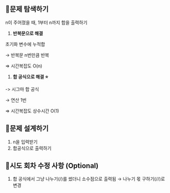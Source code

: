 [](https://www.acmicpc.net/problem/8393)

## 📍문제 탐색하기

n이 주어졌을 때, 1부터 n까지 합을 출력하기

1. **반복문으로 해결**

초기화 변수에 누적합 

→ 반복문 n번만큼 반복

⇒ 시간복잡도 O(n)

1. **합 공식으로 해결 ⭐**

-> 시그마 합 공식

→ 연산 1번

⇒ 시간복잡도 상수시간 O(1)

## 📍문제 설계하기

1. n을 입력받기
2. 합공식으로 출력하기

## 📍시도 회차 수정 사항 (Optional)

1. 합 공식에서 그냥 나누기(/)를 썼더니 소수점으로 출력됨 → 나누기 몫 구하기(//)로 변경

